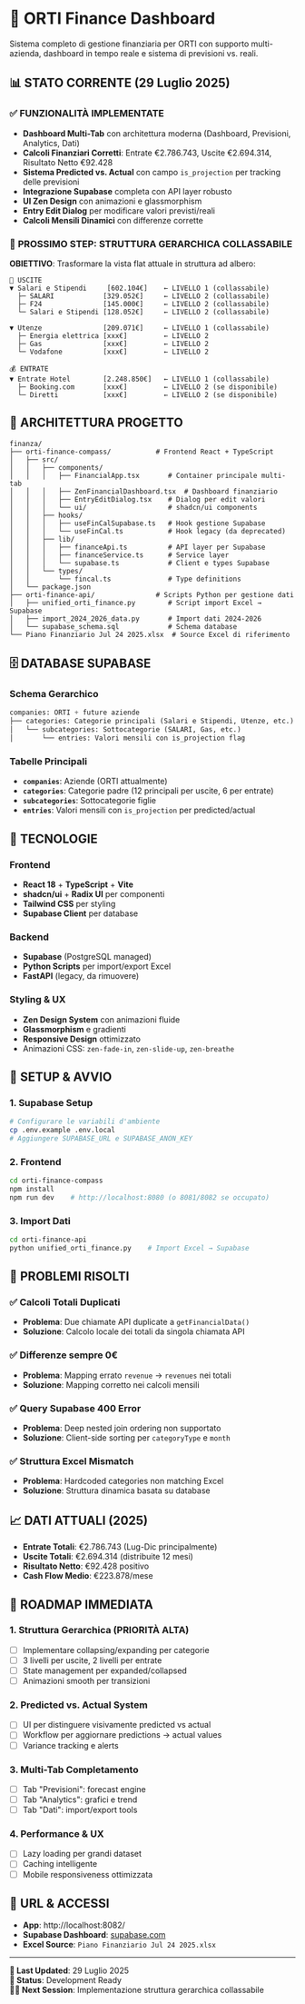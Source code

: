 # 🏢 ORTI Finance Dashboard

Sistema completo di gestione finanziaria per ORTI con supporto multi-azienda, dashboard in tempo reale e sistema di previsioni vs. reali.

## 📊 **STATO CORRENTE (29 Luglio 2025)**

### ✅ **FUNZIONALITÀ IMPLEMENTATE**

- **Dashboard Multi-Tab** con architettura moderna (Dashboard, Previsioni, Analytics, Dati)
- **Calcoli Finanziari Corretti**: Entrate €2.786.743, Uscite €2.694.314, Risultato Netto €92.428
- **Sistema Predicted vs. Actual** con campo `is_projection` per tracking delle previsioni
- **Integrazione Supabase** completa con API layer robusto
- **UI Zen Design** con animazioni e glassmorphism
- **Entry Edit Dialog** per modificare valori previsti/reali
- **Calcoli Mensili Dinamici** con differenze corrette

### 🎯 **PROSSIMO STEP: STRUTTURA GERARCHICA COLLASSABILE**

**OBIETTIVO**: Trasformare la vista flat attuale in struttura ad albero:

```
💸 USCITE
▼ Salari e Stipendi     [602.104€]    ← LIVELLO 1 (collassabile)
  ├─ SALARI            [329.052€]     ← LIVELLO 2 (collassabile)
  ├─ F24               [145.000€]     ← LIVELLO 2 (collassabile)
  └─ Salari e Stipendi [128.052€]     ← LIVELLO 2 (collassabile)

▼ Utenze               [209.071€]     ← LIVELLO 1 (collassabile)
  ├─ Energia elettrica [xxx€]         ← LIVELLO 2
  ├─ Gas               [xxx€]         ← LIVELLO 2
  └─ Vodafone          [xxx€]         ← LIVELLO 2

💰 ENTRATE
▼ Entrate Hotel        [2.248.850€]   ← LIVELLO 1 (collassabile)
  ├─ Booking.com       [xxx€]         ← LIVELLO 2 (se disponibile)
  └─ Diretti           [xxx€]         ← LIVELLO 2 (se disponibile)
```

## 📁 **ARCHITETTURA PROGETTO**

```
finanza/
├── orti-finance-compass/           # Frontend React + TypeScript
│   ├── src/
│   │   ├── components/
│   │   │   ├── FinancialApp.tsx       # Container principale multi-tab
│   │   │   ├── ZenFinancialDashboard.tsx  # Dashboard finanziario
│   │   │   ├── EntryEditDialog.tsx    # Dialog per edit valori
│   │   │   └── ui/                    # shadcn/ui components
│   │   ├── hooks/
│   │   │   ├── useFinCalSupabase.ts   # Hook gestione Supabase
│   │   │   └── useFinCal.ts           # Hook legacy (da deprecated)
│   │   ├── lib/
│   │   │   ├── financeApi.ts          # API layer per Supabase
│   │   │   ├── financeService.ts      # Service layer 
│   │   │   └── supabase.ts            # Client e types Supabase
│   │   └── types/
│   │       └── fincal.ts              # Type definitions
│   └── package.json
├── orti-finance-api/               # Scripts Python per gestione dati
│   ├── unified_orti_finance.py        # Script import Excel → Supabase
│   ├── import_2024_2026_data.py       # Import dati 2024-2026
│   └── supabase_schema.sql            # Schema database
└── Piano Finanziario Jul 24 2025.xlsx  # Source Excel di riferimento
```

## 🗄️ **DATABASE SUPABASE**

### **Schema Gerarchico**
```sql
companies: ORTI + future aziende
├── categories: Categorie principali (Salari e Stipendi, Utenze, etc.)
│   └── subcategories: Sottocategorie (SALARI, Gas, etc.)
│       └── entries: Valori mensili con is_projection flag
```

### **Tabelle Principali**
- **`companies`**: Aziende (ORTI attualmente)
- **`categories`**: Categorie padre (12 principali per uscite, 6 per entrate)
- **`subcategories`**: Sottocategorie figlie
- **`entries`**: Valori mensili con `is_projection` per predicted/actual

## 🚀 **TECNOLOGIE**

### **Frontend**
- **React 18** + **TypeScript** + **Vite**
- **shadcn/ui** + **Radix UI** per componenti
- **Tailwind CSS** per styling
- **Supabase Client** per database

### **Backend**
- **Supabase** (PostgreSQL managed)
- **Python Scripts** per import/export Excel
- **FastAPI** (legacy, da rimuovere)

### **Styling & UX**
- **Zen Design System** con animazioni fluide
- **Glassmorphism** e gradienti
- **Responsive Design** ottimizzato
- Animazioni CSS: `zen-fade-in`, `zen-slide-up`, `zen-breathe`

## 🔧 **SETUP & AVVIO**

### **1. Supabase Setup**
```bash
# Configurare le variabili d'ambiente
cp .env.example .env.local
# Aggiungere SUPABASE_URL e SUPABASE_ANON_KEY
```

### **2. Frontend**
```bash
cd orti-finance-compass
npm install
npm run dev    # http://localhost:8080 (o 8081/8082 se occupato)
```

### **3. Import Dati**
```bash
cd orti-finance-api
python unified_orti_finance.py    # Import Excel → Supabase
```

## 🐛 **PROBLEMI RISOLTI**

### **✅ Calcoli Totali Duplicati** 
- **Problema**: Due chiamate API duplicate a `getFinancialData()`
- **Soluzione**: Calcolo locale dei totali da singola chiamata API

### **✅ Differenze sempre 0€**
- **Problema**: Mapping errato `revenue` → `revenues` nei totali
- **Soluzione**: Mapping corretto nei calcoli mensili

### **✅ Query Supabase 400 Error**
- **Problema**: Deep nested join ordering non supportato
- **Soluzione**: Client-side sorting per `categoryType` e `month`

### **✅ Struttura Excel Mismatch**
- **Problema**: Hardcoded categories non matching Excel
- **Soluzione**: Struttura dinamica basata su database

## 📈 **DATI ATTUALI (2025)**

- **Entrate Totali**: €2.786.743 (Lug-Dic principalmente)
- **Uscite Totali**: €2.694.314 (distribuite 12 mesi)
- **Risultato Netto**: €92.428 positivo
- **Cash Flow Medio**: €223.878/mese

## 🎯 **ROADMAP IMMEDIATA**

### **1. Struttura Gerarchica (PRIORITÀ ALTA)**
- [ ] Implementare collapsing/expanding per categorie
- [ ] 3 livelli per uscite, 2 livelli per entrate  
- [ ] State management per expanded/collapsed
- [ ] Animazioni smooth per transizioni

### **2. Predicted vs. Actual System**
- [ ] UI per distinguere visivamente predicted vs actual
- [ ] Workflow per aggiornare predictions → actual values
- [ ] Variance tracking e alerts

### **3. Multi-Tab Completamento**
- [ ] Tab "Previsioni": forecast engine
- [ ] Tab "Analytics": grafici e trend
- [ ] Tab "Dati": import/export tools

### **4. Performance & UX**
- [ ] Lazy loading per grandi dataset
- [ ] Caching intelligente
- [ ] Mobile responsiveness ottimizzata

## 🔗 **URL & ACCESSI**

- **App**: http://localhost:8082/
- **Supabase Dashboard**: [supabase.com](https://supabase.com)
- **Excel Source**: `Piano Finanziario Jul 24 2025.xlsx`

---

**📝 Last Updated**: 29 Luglio 2025  
**🚀 Status**: Development Ready  
**👨‍💻 Next Session**: Implementazione struttura gerarchica collassabile
